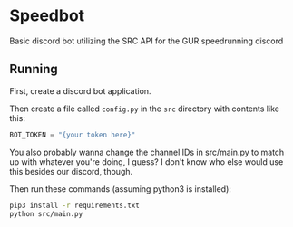 # Speedbot

Basic discord bot utilizing the SRC API for the GUR speedrunning discord

## Running

First, create a discord bot application.

Then create a file called `config.py` in the `src` directory with contents like this:

```python
BOT_TOKEN = "{your token here}"
```

You also probably wanna change the channel IDs in src/main.py to match up with whatever you're doing, I guess? I don't know who else would use this besides our discord, though.

Then run these commands (assuming python3 is installed):

```sh
pip3 install -r requirements.txt
python src/main.py
```
